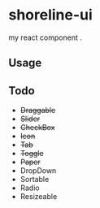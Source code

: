 # shoreline-ui
my react component .

## Usage

## Todo

- ~~Draggable~~
- ~~Slider~~
- ~~CheckBox~~
- ~~Icon~~
- ~~Tab~~
- ~~Toggle~~
- ~~Paper~~
- DropDown
- Sortable
- Radio
- Resizeable